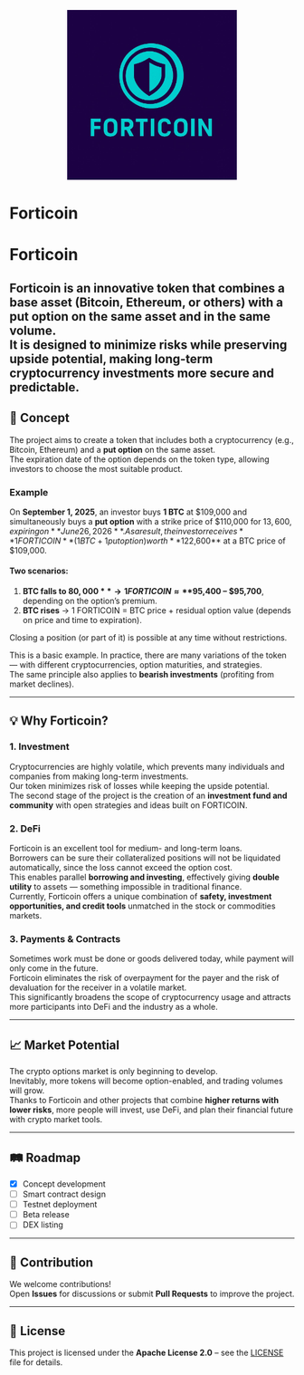<p align="center">
  <img src="photo_FORTICOIN.jpg" alt="Forticoin Logo" width="300"/>
</p>


# Forticoin

# Forticoin

**Forticoin** is an innovative token that combines a **base asset** (Bitcoin, Ethereum, or others) with a **put option** on the same asset and in the same volume.  
It is designed to minimize risks while preserving upside potential, making long-term cryptocurrency investments more secure and predictable.
---

## 📖 Concept

The project aims to create a token that includes both a cryptocurrency (e.g., Bitcoin, Ethereum) and a **put option** on the same asset.  
The expiration date of the option depends on the token type, allowing investors to choose the most suitable product.  

### Example  
On **September 1, 2025**, an investor buys **1 BTC** at $109,000 and simultaneously buys a **put option** with a strike price of $110,000 for $13,600, expiring on **June 26, 2026**.  
As a result, the investor receives **1 FORTICOIN** (1 BTC + 1 put option) worth **$122,600** at a BTC price of $109,000.  

#### Two scenarios:  
1. **BTC falls to $80,000** → 1 FORTICOIN ≈ **$95,400 – $95,700**, depending on the option’s premium.  
2. **BTC rises** → 1 FORTICOIN = BTC price + residual option value (depends on price and time to expiration).  

Closing a position (or part of it) is possible at any time without restrictions.  

This is a basic example. In practice, there are many variations of the token — with different cryptocurrencies, option maturities, and strategies.  
The same principle also applies to **bearish investments** (profiting from market declines).

---

## 💡 Why Forticoin?

### 1. Investment  
Cryptocurrencies are highly volatile, which prevents many individuals and companies from making long-term investments.  
Our token minimizes risk of losses while keeping the upside potential.  
The second stage of the project is the creation of an **investment fund and community** with open strategies and ideas built on FORTICOIN.

### 2. DeFi  
Forticoin is an excellent tool for medium- and long-term loans.  
Borrowers can be sure their collateralized positions will not be liquidated automatically, since the loss cannot exceed the option cost.  
This enables parallel **borrowing and investing**, effectively giving **double utility** to assets — something impossible in traditional finance.  
Currently, Forticoin offers a unique combination of **safety, investment opportunities, and credit tools** unmatched in the stock or commodities markets.

### 3. Payments & Contracts  
Sometimes work must be done or goods delivered today, while payment will only come in the future.  
Forticoin eliminates the risk of overpayment for the payer and the risk of devaluation for the receiver in a volatile market.  
This significantly broadens the scope of cryptocurrency usage and attracts more participants into DeFi and the industry as a whole.

---

## 📈 Market Potential  

The crypto options market is only beginning to develop.  
Inevitably, more tokens will become option-enabled, and trading volumes will grow.  
Thanks to Forticoin and other projects that combine **higher returns with lower risks**, more people will invest, use DeFi, and plan their financial future with crypto market tools.  

---

## 🛤 Roadmap
- [x] Concept development  
- [ ] Smart contract design  
- [ ] Testnet deployment  
- [ ] Beta release  
- [ ] DEX listing  

---

## 🤝 Contribution
We welcome contributions!  
Open **Issues** for discussions or submit **Pull Requests** to improve the project.  

---

## 📜 License
This project is licensed under the **Apache License 2.0** – see the [LICENSE](LICENSE) file for details.

